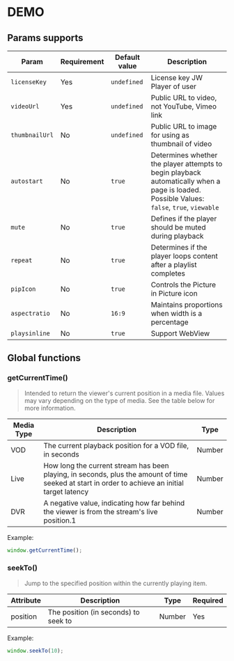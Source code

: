 # DEMO

## Params supports

| Param          | Requirement | Default value | Description                                                                                                                                |
| -------------- | ----------- | ------------- | ------------------------------------------------------------------------------------------------------------------------------------------ |
| `licenseKey`   | Yes         | `undefined`   | License key JW Player of user                                                                                                              |
| `videoUrl`     | Yes         | `undefined`   | Public URL to video, not YouTube, Vimeo link                                                                                               |
| `thumbnailUrl` | No          | `undefined`   | Public URL to image for using as thumbnail of video                                                                                        |
| `autostart`    | No          | `true`        | Determines whether the player attempts to begin playback automatically when a page is loaded. Possible Values: `false`, `true`, `viewable` |
| `mute`         | No          | `true`        | Defines if the player should be muted during playback                                                                                      |
| `repeat`       | No          | `true`        | Determines if the player loops content after a playlist completes                                                                          |
| `pipIcon`      | No          | `true`        | Controls the Picture in Picture icon                                                                                                       |
| `aspectratio`  | No          | `16:9`        | Maintains proportions when width is a percentage                                                                                           |
| `playsinline`  | No          | `true`        | Support WebView                                                                                                                            |

## Global functions

### getCurrentTime()

> Intended to return the viewer's current position in a media file. Values may vary depending on the type of media. See the table below for more information.

| Media Type | Description                                                                                                                                     | Type   |
| ---------- | ----------------------------------------------------------------------------------------------------------------------------------------------- | ------ |
| VOD        | The current playback position for a VOD file, in seconds                                                                                        | Number |
| Live       | How long the current stream has been playing, in seconds, plus the amount of time seeked at start in order to achieve an initial target latency | Number |
| DVR        | A negative value, indicating how far behind the viewer is from the stream's live position.1                                                     | Number |

Example:

```javascript
window.getCurrentTime();
```

### seekTo()

> Jump to the specified position within the currently playing item.

| Attribute | Description                          | Type   | Required |
| --------- | ------------------------------------ | ------ | -------- |
| position  | The position (in seconds) to seek to | Number | Yes      |

Example:

```javascript
window.seekTo(10);
```
